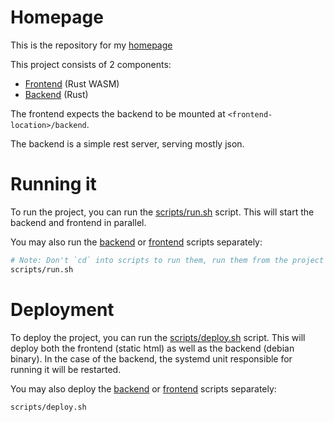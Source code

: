 # Homepage

This is the repository for my [homepage](https://filipejr.com)

This project consists of 2 components:

- [Frontend](homepage-frontend/) (Rust WASM)
- [Backend](homepage-backend/) (Rust)

The frontend expects the backend to be mounted at `<frontend-location>/backend`.

The backend is a simple rest server, serving mostly json.

# Running it

To run the project, you can run the [scripts/run.sh](scripts/run.sh) script.
This will start the backend and frontend in parallel.

You may also run the [backend](scripts/run-backend.sh) or [frontend](scripts/run-frontend.sh) scripts separately:

```sh
# Note: Don't `cd` into scripts to run them, run them from the project root.
scripts/run.sh
```

# Deployment

To deploy the project, you can run the [scripts/deploy.sh](scripts/deploy.sh) script.
This will deploy both the frontend (static html) as well as the backend (debian binary).
In the case of the backend, the systemd unit responsible for running it will be restarted.

You may also deploy the [backend](scripts/deploy-backend.sh) or [frontend](scripts/deploy-frontend.sh) scripts separately:

```sh
scripts/deploy.sh
```
